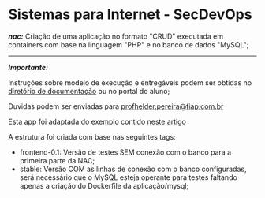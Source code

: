 # Sistemas para Internet - SecDevOps

***nac:*** Criação de uma aplicação no formato "CRUD" executada em containers com base na linguagem "PHP" e no banco de dados "MySQL";

---

***Importante:***

Instruções sobre modelo de execução e entregáveis podem ser obtidas no [diretório de documentação](https://github.com/fiapsecdevops/php-sample-app/tree/master/docs) ou no portal do aluno;

Duvidas podem ser enviadas para <profhelder.pereira@fiap.com.br>

Esta app foi adaptada do exemplo contido [neste artigo](https://www.tutorialrepublic.com/php-tutorial/php-mysql-crud-application.php)

A estrutura foi criada com base nas seguintes tags:

- frontend-0.1: Versão de testes SEM conexão com o banco para a primeira parte da NAC;
- stable:  Versão COM as linhas de conexão com o banco configuradas, será necessário que o MySQL esteja operante para testes faltando apenas a criação do Dockerfile da aplicação/mysql;
